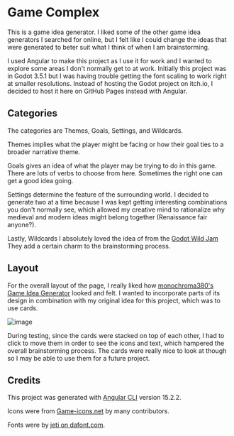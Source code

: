 # Game Complex
This is a game idea generator. I liked some of the other game idea generators I searched for online, but I felt like I could change the ideas that were generated to beter suit what I think of when I am brainstorming.

I used Angular to make this project as I use it for work and I wanted to explore some areas I don't normally get to at work. Initially this project was in Godot 3.5.1 but I was having trouble getting the font scaling to work right at smaller resolutions. Instead of hosting the Godot project on itch.io, I decided to host it here on GitHub Pages instead with Angular.

## Categories
The categories are Themes, Goals, Settings, and Wildcards.

Themes implies what the player might be facing or how their goal ties to a broader narrative theme.

Goals gives an idea of what the player may be trying to do in this game. There are lots of verbs to choose from here. Sometimes the right one can get a good idea going.

Settings determine the feature of the surrounding world. I decided to generate two at a time because I was kept getting interesting combinations you don't normally see, which allowed my creative mind to rationalize why medieval and modern ideas might belong together (Renaissance fair anyone?).

Lastly, Wildcards I absolutely loved the idea of from the [Godot Wild Jam](https://godotwildjam.com/) They add a certain charm to the brainstorming process.

## Layout
For the overall layout of the page, I really liked how [monochroma380's Game Idea Generator](https://monochroma380.itch.io/game-idea-generator) looked and felt. I wanted to incorporate parts of its design in combination with my original idea for this project, which was to use cards.

![image](https://user-images.githubusercontent.com/47376325/232179513-79b6e7dc-860a-4dd8-a653-936bcda84151.png)

During testing, since the cards were stacked on top of each other, I had to click to move them in order to see the icons and text, which hampered the overall brainstorming process. The cards were really nice to look at though so I may be able to use them for a future project.

## Credits
This project was generated with [Angular CLI](https://github.com/angular/angular-cli) version 15.2.2.

Icons were from [Game-icons.net](https://game-icons.net/) by many contributors.

Fonts were by [jeti on dafont.com](https://www.dafont.com/jeti.d1589).
